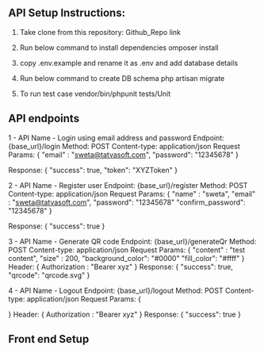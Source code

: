 ## API Setup Instructions:
1. Take clone from this repository: Github_Repo link

2. Run below command to install dependencies
omposer install

3. copy .env.example and rename it as .env and add database details

4. Run below command to create DB schema
php artisan migrate

5. To run test case
vendor/bin/phpunit tests/Unit

## API endpoints

1 - 
API Name - Login using email address and password
Endpoint: {base_url}/login
Method: POST
Content-type: application/json
Request Params: 
{
    "email" : "sweta@tatvasoft.com",
    "password": "12345678"
}

Response:
{
    "success": true,
    "token": "XYZToken"
}

2 - 
API Name - Register user
Endpoint: {base_url}/register
Method: POST
Content-type: application/json
Request Params: 
{
    "name" : "sweta",
    "email" : "sweta@tatvasoft.com",
    "password": "12345678"
    "confirm_password": "12345678"
}

Response:
{
    "success": true
}

3 - 
API Name - Generate QR code
Endpoint: {base_url}/generateQr
Method: POST
Content-type: application/json
Request Params: 
{
    "content" : "test content",
    "size" : 200,
    "background_color": "#0000"
    "fill_color": "#ffff"
}
Header:
{
    Authorization : "Bearer xyz"
}
Response:
{
    "success": true,
    "qrcode": "qrcode.svg"
}

4 - 
API Name - Logout
Endpoint: {base_url}/logout
Method: POST
Content-type: application/json
Request Params: 
{
    
}
Header:
{
    Authorization : "Bearer xyz"
}
Response:
{
    "success": true
}

## Front end Setup